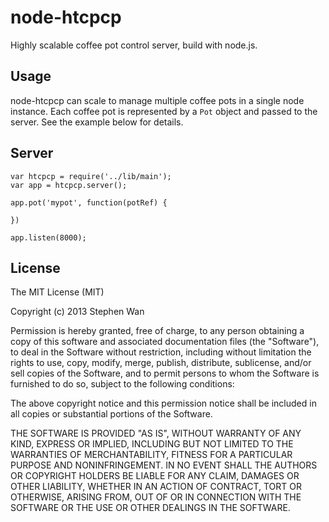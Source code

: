 node-htcpcp
===========
Highly scalable coffee pot control server, build with node.js.

Usage
-----
node-htcpcp can scale to manage multiple coffee pots in a single node instance. Each coffee pot is represented by a ```Pot``` object and passed to the server. See the example below for details.

Server
------
```
var htcpcp = require('../lib/main');
var app = htcpcp.server();

app.pot('mypot', function(potRef) {
	
})

app.listen(8000);
```

License
-------

The MIT License (MIT)

Copyright (c) 2013 Stephen Wan

Permission is hereby granted, free of charge, to any person obtaining a copy of this software and associated documentation files (the "Software"), to deal in the Software without restriction, including without limitation the rights to use, copy, modify, merge, publish, distribute, sublicense, and/or sell copies of the Software, and to permit persons to whom the Software is furnished to do so, subject to the following conditions:

The above copyright notice and this permission notice shall be included in all copies or substantial portions of the Software.

THE SOFTWARE IS PROVIDED "AS IS", WITHOUT WARRANTY OF ANY KIND, EXPRESS OR IMPLIED, INCLUDING BUT NOT LIMITED TO THE WARRANTIES OF MERCHANTABILITY, FITNESS FOR A PARTICULAR PURPOSE AND NONINFRINGEMENT. IN NO EVENT SHALL THE AUTHORS OR COPYRIGHT HOLDERS BE LIABLE FOR ANY CLAIM, DAMAGES OR OTHER LIABILITY, WHETHER IN AN ACTION OF CONTRACT, TORT OR OTHERWISE, ARISING FROM, OUT OF OR IN CONNECTION WITH THE SOFTWARE OR THE USE OR OTHER DEALINGS IN THE SOFTWARE.
